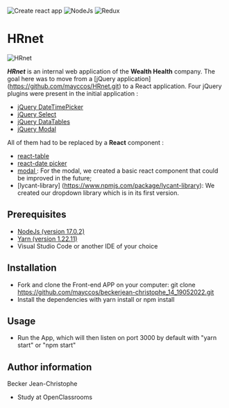 ![Create react app](https://img.shields.io/badge/build_with-create_react_app-09D3AC?style=for-the-badge&logo=Create-React-App)
![NodeJs](https://img.shields.io/badge/Node.js-17.0.2-339933?style=for-the-badge&logo=Node.js)
![Redux](https://img.shields.io/badge/React_Redux-8.0.1-764ABC?style=for-the-badge&logo=Redux)

# HRnet

![HRnet](public/readMe/logo.svg)

_**HRnet**_ is an internal web application of the **Wealth Health** company. The goal here was to move from a [jQuery application] (https://github.com/mayccos/HRnet.git) to a React application. Four jQuery plugins were present in the initial application :

-   [jQuery DateTimePicker](https://github.com/xdan/datetimepicker)
-   [jQuery Select](https://github.com/jquery/jquery-ui/blob/main/ui/widgets/selectmenu.js)
-   [jQuery DataTables](https://github.com/DataTables/DataTables)
-   [jQuery Modal](https://github.com/kylefox/jquery-modal)

All of them had to be replaced by a **React** component :

-   [react-table](https://www.npmjs.com/package/react-table)
-   [react-date picker](https://www.npmjs.com/package/react-datepicker)
-   [modal ](https://github.com/beckerjean-christophe_14_19052022/src/components/Modal/index.jsx): For the modal, we created a basic react component that could be improved in the future;
-   [lycant-library] (https://www.npmjs.com/package/lycant-library): We created our dropdown library which is in its first version.

## Prerequisites

-   [NodeJs (version 17.0.2)](https://nodejs.org/en/)
-   [Yarn (version 1.22.11)](https://yarnpkg.com/)
-   Visual Studio Code or another IDE of your choice

## Installation

-   Fork and clone the Front-end APP on your computer: git clone https://github.com/mayccos/beckerjean-christophe_14_19052022.git
-   Install the dependencies with yarn install or npm install

## Usage

-   Run the App, which will then listen on port 3000 by default with "yarn start" or "npm start"

## Author information

Becker Jean-Christophe

-   Study at OpenClassrooms
